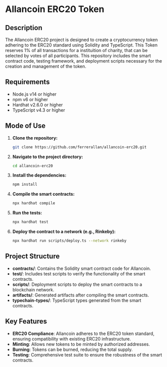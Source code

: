 
# Allancoin ERC20 Token

## Description

The Allancoin ERC20 project is designed to create a cryptocurrency token adhering to the ERC20 standard using Solidity and TypeScript. This Token reserves 1% of all transactions for a instituition of charity, that can be selected by votes of all participants. This repository includes the smart contract code, testing framework, and deployment scripts necessary for the creation and management of the token.

## Requirements

- Node.js v14 or higher
- npm v6 or higher
- Hardhat v2.6.0 or higher
- TypeScript v4.3 or higher

## Mode of Use

1. **Clone the repository:**
   ```bash
   git clone https://github.com/ferrerallan/allancoin-erc20.git
   ```
2. **Navigate to the project directory:**
   ```bash
   cd allancoin-erc20
   ```
3. **Install the dependencies:**
   ```bash
   npm install
   ```
4. **Compile the smart contracts:**
   ```bash
   npx hardhat compile
   ```
5. **Run the tests:**
   ```bash
   npx hardhat test
   ```
6. **Deploy the contract to a network (e.g., Rinkeby):**
   ```bash
   npx hardhat run scripts/deploy.ts --network rinkeby
   ```

## Project Structure

- **contracts/**: Contains the Solidity smart contract code for Allancoin.
- **test/**: Includes test scripts to verify the functionality of the smart contracts.
- **scripts/**: Deployment scripts to deploy the smart contracts to a blockchain network.
- **artifacts/**: Generated artifacts after compiling the smart contracts.
- **typechain-types/**: TypeScript types generated from the smart contracts.

## Key Features

- **ERC20 Compliance**: Allancoin adheres to the ERC20 token standard, ensuring compatibility with existing ERC20 infrastructure.
- **Minting**: Allows new tokens to be minted by authorized addresses.
- **Burning**: Tokens can be burned, reducing the total supply.
- **Testing**: Comprehensive test suite to ensure the robustness of the smart contracts.

